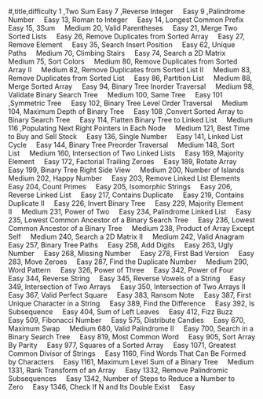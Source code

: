 #,title,difficulty
1	,Two Sum    	Easy
7	,Reverse Integer    	Easy
9	,Palindrome Number    	Easy
13,	Roman to Integer    	Easy
14,	Longest Common Prefix    	Easy
15,	3Sum    	Medium
20,	Valid Parentheses    	Easy
21,	Merge Two Sorted Lists    	Easy
26,	Remove Duplicates from Sorted Array    	Easy
27,	Remove Element    	Easy
35,	Search Insert Position    	Easy
62,	Unique Paths    	Medium
70,	Climbing Stairs    	Easy
74,	Search a 2D Matrix    	Medium
75,	Sort Colors    	Medium
80,	Remove Duplicates from Sorted Array II    	Medium
82,	Remove Duplicates from Sorted List II    	Medium
83,	Remove Duplicates from Sorted List    	Easy
86,	Partition List    	Medium
88,	Merge Sorted Array    	Easy
94,	Binary Tree Inorder Traversal    	Medium
98,	Validate Binary Search Tree    	Medium
100,	Same Tree    	Easy
101	,Symmetric Tree    	Easy
102,	Binary Tree Level Order Traversal    	Medium
104,	Maximum Depth of Binary Tree    	Easy
108	,Convert Sorted Array to Binary Search Tree    	Easy
114,	Flatten Binary Tree to Linked List    	Medium
116	,Populating Next Right Pointers in Each Node    	Medium
121,	Best Time to Buy and Sell Stock    	Easy
136,	Single Number    	Easy
141,	Linked List Cycle    	Easy
144,	Binary Tree Preorder Traversal    	Medium
148,	Sort List    	Medium
160,	Intersection of Two Linked Lists    	Easy
169,	Majority Element    	Easy
172,	Factorial Trailing Zeroes    	Easy
189,	Rotate Array    	Easy
199,	Binary Tree Right Side View    	Medium
200,	Number of Islands    	Medium
202,	Happy Number    	Easy
203,	Remove Linked List Elements    	Easy
204,	Count Primes    	Easy
205,	Isomorphic Strings    	Easy
206,	Reverse Linked List    	Easy
217,	Contains Duplicate    	Easy
219,	Contains Duplicate II    	Easy
226,	Invert Binary Tree    	Easy
229,	Majority Element II    	Medium
231,	Power of Two    	Easy
234,	Palindrome Linked List    	Easy
235,	Lowest Common Ancestor of a Binary Search Tree    	Easy
236,	Lowest Common Ancestor of a Binary Tree    	Medium
238,	Product of Array Except Self    	Medium
240,	Search a 2D Matrix II    	Medium
242,	Valid Anagram    	Easy
257,	Binary Tree Paths    	Easy
258,	Add Digits    	Easy
263,	Ugly Number    	Easy
268,	Missing Number    	Easy
278,	First Bad Version    	Easy
283,	Move Zeroes    	Easy
287,	Find the Duplicate Number    	Medium
290,	Word Pattern    	Easy
326,	Power of Three    	Easy
342,	Power of Four    	Easy
344,	Reverse String    	Easy
345,	Reverse Vowels of a String    	Easy
349,	Intersection of Two Arrays    	Easy
350,	Intersection of Two Arrays II    	Easy
367,	Valid Perfect Square    	Easy
383,	Ransom Note    	Easy
387,	First Unique Character in a String    	Easy
389,	Find the Difference    	Easy
392,	Is Subsequence    	Easy
404,	Sum of Left Leaves    	Easy
412,	Fizz Buzz    	Easy
509,	Fibonacci Number    	Easy
575,	Distribute Candies    	Easy
670,	Maximum Swap    	Medium
680,	Valid Palindrome II    	Easy
700,	Search in a Binary Search Tree    	Easy
819,	Most Common Word    	Easy
905,	Sort Array By Parity    	Easy
977,	Squares of a Sorted Array    	Easy
1071,	Greatest Common Divisor of Strings    	Easy
1160,	Find Words That Can Be Formed by Characters    	Easy
1161,	Maximum Level Sum of a Binary Tree    	Medium
1331,	Rank Transform of an Array    	Easy
1332,	Remove Palindromic Subsequences    	Easy
1342,	Number of Steps to Reduce a Number to Zero    	Easy
1346,	Check If N and Its Double Exist    	Easy

